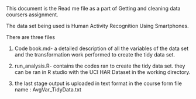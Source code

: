 This document is the Read me file as a part of Getting and cleaning data coursers assignment.

The data set being used is Human Activity Recognition Using Smartphones.

There are three files

1) Code book.md- a detailed description of all the variables of the data set and the transformation work performed to create the tidy data set.

2) run_analysis.R- contains the codes ran to create the tidy data set. they can be ran in R studio with the UCI HAR Dataset in the working directory.

3) the last stage output is uploaded in text format in the course form file name : AvgVar_TidyData.txt

